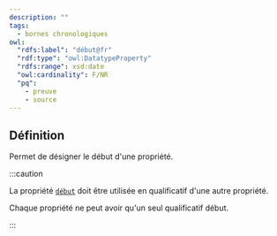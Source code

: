 ```yaml
---
description: ""
tags:
  - bornes chronologiques
owl:
  "rdfs:label": "début@fr"
  "rdf:type": "owl:DatatypeProperty"
  "rdfs:range": xsd:date
  "owl:cardinality": F/NR
  "pq": 
    - preuve
    - source
---
```


<OntologyTable frontMatter={frontMatter}/>

## Définition

Permet de désigner le début d'une propriété.

:::caution

La propriété [`début`](début.md) doit être utilisée en qualificatif d'une autre propriété.

Chaque propriété ne peut avoir qu'un seul qualificatif début.

:::
